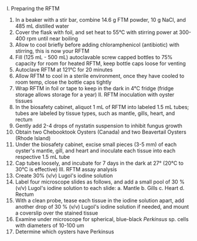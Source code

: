 I. Preparing the RFTM
1. In a beaker with a stir bar, combine 14.6 g FTM powder, 10 g NaCl, and 485 mL distilled water
2. Cover the flask with foil, and set heat to 55°C with stirring power at 300-400 rpm until near boiling
3. Allow to cool briefly before adding chloramphenicol (antibiotic) with stirring, this is now your RFTM
4. Fill (125 mL - 500 mL) autoclavable screw capped bottles to 75% capacity for room for heated RFTM, keep bottle caps loose for venting
5. Autoclave RFTM at 121°C for 20 minutes
6. Allow RFTM to cool in a sterile environment, once they have cooled to room temp, close the bottle caps tightly
7. Wrap RFTM in foil or tape to keep in the dark in 4°C fridge (fridge storage allows storage for a year)
II. RFTM inoculation with oyster tissues
8. In the biosafety cabinet, aliquot 1 mL of RFTM into labeled 1.5 mL tubes; tubes are labeled by tissue types, such as mantle, gills, heart, and rectum
9. Gently add 2-4 drops of nystatin suspension to inhibit fungus growth
10. Obtain two Chebooktook Oysters (Canada) and two Beavertail Oysters (Rhode Island)
11. Under the biosafety cabinet, excise small pieces (3-5 mm) of each oyster's mantle, gill, and heart and inoculate each tissue into each respective 1.5 mL tube
12. Cap tubes loosely, and incubate for 7 days in the dark at 27° (20°C to 30°C is effective)
III. RFTM assay analysis
13. Create 30% (v/v) Lugol's iodine solution
14. Label four microscope slides as follows, and add a small pool of 30 % (v/v) Lugol's iodine solution to each slide:
	a. Mantle 
	b. Gills
	c. Heart
	d. Rectum
15. With a clean probe, tease each tissue in the iodine solution apart, add another drop of 30 % (v/v) Lugol's iodine solution if needed, and mount a coverslip over the stained tissue
16. Examine under microscope for spherical, blue-black *Perkinsus* sp. cells with diameters of 10-100 um
17. Determine which oysters have Perkinsus
	
